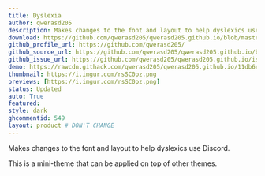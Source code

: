 ```yaml
---
title: Dyslexia
author: qwerasd205
description: Makes changes to the font and layout to help dyslexics use Discord.
download: https://github.com/qwerasd205/qwerasd205.github.io/blob/master/Dyslexia.css
github_profile_url: https://github.com/qwerasd205/
github_source_url: https://github.com/qwerasd205/qwerasd205.github.io/blob/master/Dyslexia.css
github_issue_url: https://github.com/qwerasd205/qwerasd205.github.io/issues
demo: https://rawcdn.githack.com/qwerasd205/qwerasd205.github.io/11db6e908886440e53cca2f4815d9c23c152f8fa/Dyslexia.css
thumbnail: https://i.imgur.com/rsSC0pz.png
previews: [https://i.imgur.com/rsSC0pz.png]
status: Updated
auto: True
featured: 
style: dark
ghcommentid: 549
layout: product # DON'T CHANGE
---
```

Makes changes to the font and layout to help dyslexics use Discord.

This is a mini-theme that can be applied on top of other themes.